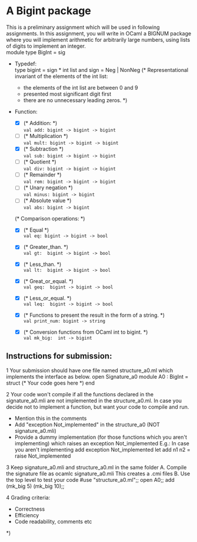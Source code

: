 # A Bigint package
This is a preliminary assignment which will be used in following assignments.  In this assignment, you will write in OCaml a BIGNUM package  where you will implement arithmetic for arbitrarily large numbers, using lists of digits to implement an integer.
<br>
module type BigInt = sig
* Typedef:<br>
  type bigint = sign * int list
    and sign = Neg | NonNeg
  (* Representational invariant of the elements of the int list:
    - the elements of the int list are between 0 and 9
    - presented most significant digit first
    - there are no unnecessary leading zeros. *)

* Function:
  - [x] (* Addition:  *)<br>
  `val add: bigint -> bigint -> bigint`
  - [ ] (* Multiplication *)<br>
  `val mult: bigint -> bigint -> bigint`
  - [x] (* Subtraction *)<br>
  `val sub: bigint -> bigint -> bigint`
  - [ ] (* Quotient *)<br>
  `val div: bigint -> bigint -> bigint`
  - [ ] (* Remainder *)<br>
  `val rem: bigint -> bigint -> bigint`
  - [ ] (* Unary negation *)<br>
  `val minus: bigint -> bigint`
  - [ ] (* Absolute value *)<br>
  `val abs: bigint -> bigint`

  (* Comparison operations:  *)
  - [X] (* Equal *)<br>
  `val eq: bigint -> bigint -> bool`
  - [X] (* Greater_than. *)<br>
  `val gt:  bigint -> bigint -> bool`
  - [X] (* Less_than. *)<br>
  `val lt:  bigint -> bigint -> bool`
  - [X] (* Great_or_equal. *)<br>
  `val geq:  bigint -> bigint -> bool`
  - [X] (* Less_or_equal.  *)<br>
  `val leq:  bigint -> bigint -> bool`

  - [x] (* Functions to present the result in the form of a string. *)<br>
  `val print_num: bigint -> string`

  - [x] (* Conversion functions from OCaml int to bigint. *)<br>
  `val mk_big:  int -> bigint`



## Instructions for submission:
1 Your submission should have one file named structure_a0.ml which implements the interface as below.
  open Signature_a0
  module A0 : BigInt = struct
   (* Your code goes here *)
  end

2 Your code won't compile if all the functions declared in the signature_a0.mli are not implemented in the structure_a0.ml. In case you decide not to implement a function, but want your code to compile and run.
 - Mention this in the comments
 - Add "exception Not_implemented" in the structure_a0 (NOT signature_a0.mli)
 - Provide a dummy implementation (for those functions which you aren't implementing) which raises an exception Not_implemented
E.g.: In case you aren't implementing add
  exception Not_implemented
  let add n1 n2 = raise Not_implemented

3 Keep signature_a0.mli and structure_a0.ml in the same folder
 A. Compile the signature file as
    ocamlc signature_a0.mli
    This creates a .cmi files
 B. Use the top level to test your code
    #use "structure_a0.ml";;
    open A0;;
    add (mk_big 5) (mk_big 10);;

4 Grading criteria:
- Correctness
- Efficiency
- Code readability, comments etc

*)
